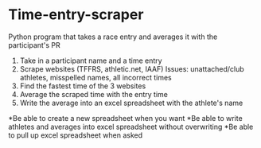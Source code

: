# Time-entry-scraper
Python program that takes a race entry and averages it with the participant's PR

1. Take in a participant name and a time entry
2. Scrape websites (TFFRS, athletic.net, IAAF)
    Issues: unattached/club athletes, misspelled names, all incorrect times
3. Find the fastest time of the 3 websites
4. Average the scraped time with the entry time
5. Write the average into an excel spreadsheet with the athlete's name

*Be able to create a new spreadsheet when you want
*Be able to write athletes and averages into excel spreadsheet without overwriting
*Be able to pull up excel spreadsheet when asked
